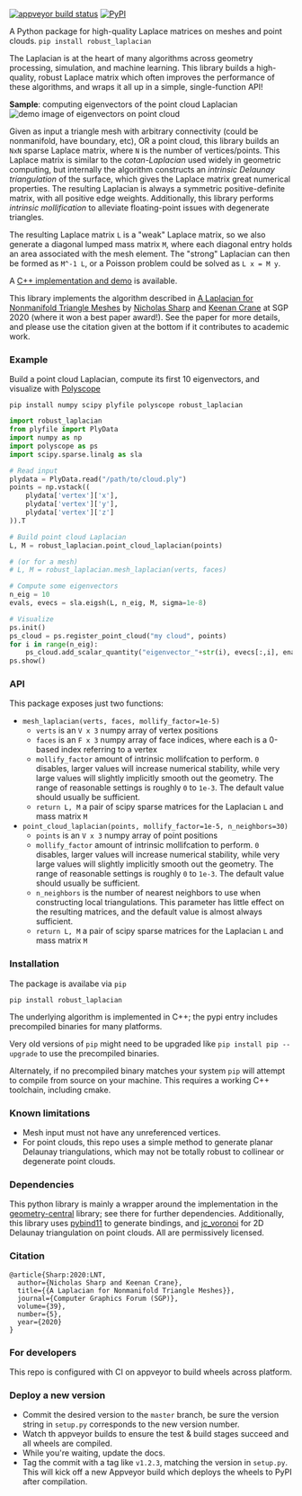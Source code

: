 [![appveyor build status](https://ci.appveyor.com/api/projects/status/5l0qkxq9feuf6h8b/branch/master?svg=true)](https://ci.appveyor.com/project/nmwsharp/robust-laplacians-py/branch/master)
[![PyPI](https://img.shields.io/pypi/v/robust-laplacian?style=plastic)](https://pypi.org/project/robust-laplacian/)

A Python package for high-quality Laplace matrices on meshes and point clouds. `pip install robust_laplacian`

The Laplacian is at the heart of many algorithms across geometry processing, simulation, and machine learning. This library builds a high-quality, robust Laplace matrix which often improves the performance of these algorithms, and wraps it all up in a simple, single-function API! 

**Sample**: computing eigenvectors of the point cloud Laplacian
![demo image of eigenvectors on point cloud](https://github.com/nmwsharp/robust-laplacians-py/blob/master/teaser_cloud.jpg?raw=true)

Given as input a triangle mesh with arbitrary connectivity (could be nonmanifold, have boundary, etc), OR a point cloud, this library builds an `NxN` sparse Laplace matrix, where `N` is the number of vertices/points. This Laplace matrix is similar to the _cotan-Laplacian_ used widely in geometric computing, but internally the algorithm constructs an _intrinsic Delaunay triangulation_ of the surface, which gives the Laplace matrix great numerical properties. The resulting Laplacian is always a symmetric positive-definite matrix, with all positive edge weights. Additionally, this library performs _intrinsic mollification_ to alleviate floating-point issues with degenerate triangles.  

The resulting Laplace matrix `L` is a "weak" Laplace matrix, so we also generate a diagonal lumped mass matrix `M`, where each diagonal entry holds an area associated with the mesh element. The "strong" Laplacian can then be formed as `M^-1 L`, or a Poisson problem could be solved as `L x = M y`. 

A [C++ implementation and demo](https://github.com/nmwsharp/nonmanifold-laplacian) is available.

This library implements the algorithm described in [A Laplacian for Nonmanifold Triangle Meshes](http://www.cs.cmu.edu/~kmcrane/Projects/NonmanifoldLaplace/NonmanifoldLaplace.pdf) by [Nicholas Sharp](http://nmwsharp.com) and [Keenan Crane](http://keenan.is/here) at SGP 2020 (where it won a best paper award!). See the paper for more details, and please use the citation given at the bottom if it contributes to academic work.

### Example

Build a point cloud Laplacian, compute its first 10 eigenvectors, and visualize with [Polyscope](https://polyscope.run/py/)

```shell
pip install numpy scipy plyfile polyscope robust_laplacian
```

```py
import robust_laplacian
from plyfile import PlyData
import numpy as np
import polyscope as ps
import scipy.sparse.linalg as sla

# Read input
plydata = PlyData.read("/path/to/cloud.ply")
points = np.vstack((
    plydata['vertex']['x'],
    plydata['vertex']['y'],
    plydata['vertex']['z']
)).T

# Build point cloud Laplacian
L, M = robust_laplacian.point_cloud_laplacian(points)

# (or for a mesh)
# L, M = robust_laplacian.mesh_laplacian(verts, faces)

# Compute some eigenvectors
n_eig = 10
evals, evecs = sla.eigsh(L, n_eig, M, sigma=1e-8)

# Visualize
ps.init()
ps_cloud = ps.register_point_cloud("my cloud", points)
for i in range(n_eig):
    ps_cloud.add_scalar_quantity("eigenvector_"+str(i), evecs[:,i], enabled=True)
ps.show()
```



### API

This package exposes just two functions:

- `mesh_laplacian(verts, faces, mollify_factor=1e-5)`
  - `verts` is an `V x 3` numpy array of vertex positions
  - `faces`  is an `F x 3` numpy array of face indices, where each is a 0-based index referring to a vertex
  - `mollify_factor` amount of intrinsic mollifcation to perform. `0` disables, larger values will increase numerical stability, while very large values will slightly implicitly smooth out the geometry. The range of reasonable settings is roughly `0` to `1e-3`.  The default value should usually be sufficient.
  - `return L, M` a pair of scipy sparse matrices for the Laplacian `L` and mass matrix `M` 
- `point_cloud_laplacian(points, mollify_factor=1e-5, n_neighbors=30)` 
  - `points` is an `V x 3` numpy array of point positions
  - `mollify_factor` amount of intrinsic mollifcation to perform. `0` disables, larger values will increase numerical stability, while very large values will slightly implicitly smooth out the geometry. The range of reasonable settings is roughly `0` to `1e-3`.  The default value should usually be sufficient.
  - `n_neighbors` is the number of nearest neighbors to use when constructing local triangulations. This parameter has little effect on the resulting matrices, and the default value is almost always sufficient.
  - `return L, M` a pair of scipy sparse matrices for the Laplacian `L` and mass matrix `M` 

### Installation

The package is availabe via `pip`

```
pip install robust_laplacian
```

The underlying algorithm is implemented in C++; the pypi entry includes precompiled binaries for many platforms.

Very old versions of `pip` might need to be upgraded like `pip install pip --upgrade` to use the precompiled binaries.

Alternately, if no precompiled binary matches your system `pip` will attempt to compile from source on your machine.  This requires a working C++ toolchain, including cmake.

### Known limitations

- Mesh input must not have any unreferenced vertices.
- For point clouds, this repo uses a simple method to generate planar Delaunay triangulations, which may not be totally robust to collinear or degenerate point clouds.

### Dependencies

This python library is mainly a wrapper around the implementation in the [geometry-central](http://geometry-central.net) library; see there for further dependencies. Additionally, this library uses [pybind11](https://github.com/pybind/pybind11) to generate bindings, and [jc_voronoi](https://github.com/JCash/voronoi) for 2D Delaunay triangulation on point clouds. All are permissively licensed.

### Citation

```
@article{Sharp:2020:LNT,
  author={Nicholas Sharp and Keenan Crane},
  title={{A Laplacian for Nonmanifold Triangle Meshes}},
  journal={Computer Graphics Forum (SGP)},
  volume={39},
  number={5},
  year={2020}
}
```

### For developers

This repo is configured with CI on appveyor to build wheels across platform.

### Deploy a new version

- Commit the desired version to the `master` branch, be sure the version string in `setup.py` corresponds to the new version number.
- Watch th appveyor builds to ensure the test & build stages succeed and all wheels are compiled.
- While you're waiting, update the docs.
- Tag the commit with a tag like `v1.2.3`, matching the version in `setup.py`. This will kick off a new Appveyor build which deploys the wheels to PyPI after compilation.
